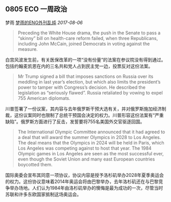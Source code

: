 ## 0805 ECO 一周政治

梦雨 [梦雨的ENG外刊乱炖](javascript:void(0);) *2017-08-06*

> Preceding the White House drama, the push in the Senate to pass a “skinny” bill on health-care reform failed, when three Republicans, including John McCain, joined Democrats in voting against the measure.

白宫风波发生前，有关医保改革的一项“没有份量”的法案在参议院没有得到通过。包括约翰麦凯恩在内的三名共和党人占到民主党一边，投票反对这份法案。

> Mr Trump signed a bill that imposes sanctions on Russia over its meddling in last year’s election, but which also limits the president’s power to tamper with Congress’s decision. He described the legislation as “seriously flawed”. Russia retaliated by vowing to expel 755 American diplomats.

川普签署了一份议案，其内容与去年俄罗斯干预大选有关，并对俄罗斯施加经济制裁，这份议案同时也限制了总统干预国会决定的权力。川普形容这份法案有“严重缺陷”。俄罗斯方面进行了反击，发誓要将755名美国外交官驱逐回国。

> The International Olympic Committee announced that it had agreed to a deal that will award the summer Olympics in 2028 to Los Angeles. The deal means that the Olympics in 2024 will be held in Paris, which Los Angeles was competing against to host that year. The 1984 Olympic games in Los Angeles are seen as the most successful ever, even though the Soviet Union and many east European countries boycotted them.

国际奥委会宣布其同意一项协议，协议内容是授予洛杉矶举办2028年夏季奥运会的权力。这份协议意味着2014年奥运会将由巴黎举办，去年洛杉矶还在与巴黎竞争举办场地。人们认为1984年由洛杉矶举办的懊悔是最为成功的一次，尽管当时苏联和许多东欧国家抵制这场奥运会。







